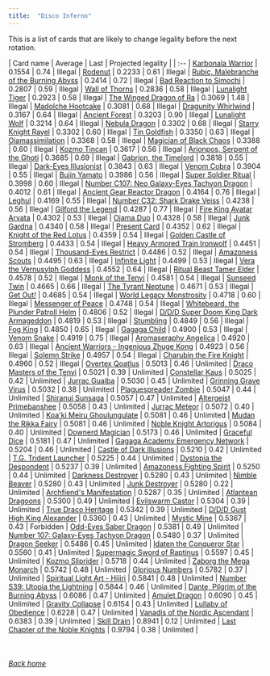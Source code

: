 ```yaml
---
title:  "Disco Inferno"
---
```


This is a list of cards that are likely to change legality before the next rotation.

| Card name | Average | Last | Projected legality |
| :-- |
[Karbonala Warrior](https://db.ygoprodeck.com/card/?search=Karbonala%20Warrior) | 0.1554 | 0.74 | Illegal |
[Rodenut](https://db.ygoprodeck.com/card/?search=Rodenut) | 0.2233 | 0.61 | Illegal |
[Rubic, Malebranche of the Burning Abyss](https://db.ygoprodeck.com/card/?search=Rubic,%20Malebranche%20of%20the%20Burning%20Abyss) | 0.2414 | 0.72 | Illegal |
[Bad Reaction to Simochi](https://db.ygoprodeck.com/card/?search=Bad%20Reaction%20to%20Simochi) | 0.2807 | 0.59 | Illegal |
[Wall of Thorns](https://db.ygoprodeck.com/card/?search=Wall%20of%20Thorns) | 0.2836 | 0.58 | Illegal |
[Lunalight Tiger](https://db.ygoprodeck.com/card/?search=Lunalight%20Tiger) | 0.2923 | 0.58 | Illegal |
[The Winged Dragon of Ra](https://db.ygoprodeck.com/card/?search=The%20Winged%20Dragon%20of%20Ra) | 0.3069 | 1.48 | Illegal |
[Madolche Hootcake](https://db.ygoprodeck.com/card/?search=Madolche%20Hootcake) | 0.3081 | 0.68 | Illegal |
[Dragunity Whirlwind](https://db.ygoprodeck.com/card/?search=Dragunity%20Whirlwind) | 0.3167 | 0.64 | Illegal |
[Ancient Forest](https://db.ygoprodeck.com/card/?search=Ancient%20Forest) | 0.3203 | 0.90 | Illegal |
[Lunalight Wolf](https://db.ygoprodeck.com/card/?search=Lunalight%20Wolf) | 0.3214 | 0.64 | Illegal |
[Nebula Dragon](https://db.ygoprodeck.com/card/?search=Nebula%20Dragon) | 0.3302 | 0.68 | Illegal |
[Starry Knight Rayel](https://db.ygoprodeck.com/card/?search=Starry%20Knight%20Rayel) | 0.3302 | 0.60 | Illegal |
[Tin Goldfish](https://db.ygoprodeck.com/card/?search=Tin%20Goldfish) | 0.3350 | 0.63 | Illegal |
[Ojamassimilation](https://db.ygoprodeck.com/card/?search=Ojamassimilation) | 0.3368 | 0.58 | Illegal |
[Magician of Black Chaos](https://db.ygoprodeck.com/card/?search=Magician%20of%20Black%20Chaos) | 0.3388 | 0.60 | Illegal |
[Kozmo Tincan](https://db.ygoprodeck.com/card/?search=Kozmo%20Tincan) | 0.3617 | 0.56 | Illegal |
[Arionpos, Serpent of the Ghoti](https://db.ygoprodeck.com/card/?search=Arionpos,%20Serpent%20of%20the%20Ghoti) | 0.3685 | 0.69 | Illegal |
[Gabrion, the Timelord](https://db.ygoprodeck.com/card/?search=Gabrion,%20the%20Timelord) | 0.3818 | 0.55 | Illegal |
[Dark-Eyes Illusionist](https://db.ygoprodeck.com/card/?search=Dark-Eyes%20Illusionist) | 0.3843 | 0.63 | Illegal |
[Venom Cobra](https://db.ygoprodeck.com/card/?search=Venom%20Cobra) | 0.3904 | 0.55 | Illegal |
[Bujin Yamato](https://db.ygoprodeck.com/card/?search=Bujin%20Yamato) | 0.3986 | 0.56 | Illegal |
[Super Soldier Ritual](https://db.ygoprodeck.com/card/?search=Super%20Soldier%20Ritual) | 0.3998 | 0.60 | Illegal |
[Number C107: Neo Galaxy-Eyes Tachyon Dragon](https://db.ygoprodeck.com/card/?search=Number%20C107:%20Neo%20Galaxy-Eyes%20Tachyon%20Dragon) | 0.4012 | 0.61 | Illegal |
[Ancient Gear Reactor Dragon](https://db.ygoprodeck.com/card/?search=Ancient%20Gear%20Reactor%20Dragon) | 0.4164 | 0.76 | Illegal |
[Leghul](https://db.ygoprodeck.com/card/?search=Leghul) | 0.4169 | 0.55 | Illegal |
[Number C32: Shark Drake Veiss](https://db.ygoprodeck.com/card/?search=Number%20C32:%20Shark%20Drake%20Veiss) | 0.4238 | 0.56 | Illegal |
[Gilford the Legend](https://db.ygoprodeck.com/card/?search=Gilford%20the%20Legend) | 0.4287 | 0.77 | Illegal |
[Fire King Avatar Arvata](https://db.ygoprodeck.com/card/?search=Fire%20King%20Avatar%20Arvata) | 0.4302 | 0.53 | Illegal |
[Ojama Duo](https://db.ygoprodeck.com/card/?search=Ojama%20Duo) | 0.4328 | 0.58 | Illegal |
[Junk Gardna](https://db.ygoprodeck.com/card/?search=Junk%20Gardna) | 0.4340 | 0.58 | Illegal |
[Present Card](https://db.ygoprodeck.com/card/?search=Present%20Card) | 0.4352 | 0.62 | Illegal |
[Knight of the Red Lotus](https://db.ygoprodeck.com/card/?search=Knight%20of%20the%20Red%20Lotus) | 0.4359 | 0.54 | Illegal |
[Golden Castle of Stromberg](https://db.ygoprodeck.com/card/?search=Golden%20Castle%20of%20Stromberg) | 0.4433 | 0.54 | Illegal |
[Heavy Armored Train Ironwolf](https://db.ygoprodeck.com/card/?search=Heavy%20Armored%20Train%20Ironwolf) | 0.4451 | 0.54 | Illegal |
[Thousand-Eyes Restrict](https://db.ygoprodeck.com/card/?search=Thousand-Eyes%20Restrict) | 0.4486 | 0.52 | Illegal |
[Amazoness Scouts](https://db.ygoprodeck.com/card/?search=Amazoness%20Scouts) | 0.4495 | 0.63 | Illegal |
[Infinite Light](https://db.ygoprodeck.com/card/?search=Infinite%20Light) | 0.4499 | 0.53 | Illegal |
[Vera the Vernusylph Goddess](https://db.ygoprodeck.com/card/?search=Vera%20the%20Vernusylph%20Goddess) | 0.4552 | 0.64 | Illegal |
[Ritual Beast Tamer Elder](https://db.ygoprodeck.com/card/?search=Ritual%20Beast%20Tamer%20Elder) | 0.4578 | 0.52 | Illegal |
[Monk of the Tenyi](https://db.ygoprodeck.com/card/?search=Monk%20of%20the%20Tenyi) | 0.4581 | 0.54 | Illegal |
[Sunseed Twin](https://db.ygoprodeck.com/card/?search=Sunseed%20Twin) | 0.4665 | 0.66 | Illegal |
[The Tyrant Neptune](https://db.ygoprodeck.com/card/?search=The%20Tyrant%20Neptune) | 0.4671 | 0.53 | Illegal |
[Get Out!](https://db.ygoprodeck.com/card/?search=Get%20Out!) | 0.4685 | 0.54 | Illegal |
[World Legacy Monstrosity](https://db.ygoprodeck.com/card/?search=World%20Legacy%20Monstrosity) | 0.4718 | 0.60 | Illegal |
[Messenger of Peace](https://db.ygoprodeck.com/card/?search=Messenger%20of%20Peace) | 0.4748 | 0.54 | Illegal |
[Whitebeard, the Plunder Patroll Helm](https://db.ygoprodeck.com/card/?search=Whitebeard,%20the%20Plunder%20Patroll%20Helm) | 0.4806 | 0.52 | Illegal |
[D/D/D Super Doom King Dark Armageddon](https://db.ygoprodeck.com/card/?search=D/D/D%20Super%20Doom%20King%20Dark%20Armageddon) | 0.4819 | 0.53 | Illegal |
[Stumbling](https://db.ygoprodeck.com/card/?search=Stumbling) | 0.4849 | 0.56 | Illegal |
[Fog King](https://db.ygoprodeck.com/card/?search=Fog%20King) | 0.4850 | 0.65 | Illegal |
[Gagaga Child](https://db.ygoprodeck.com/card/?search=Gagaga%20Child) | 0.4900 | 0.53 | Illegal |
[Venom Snake](https://db.ygoprodeck.com/card/?search=Venom%20Snake) | 0.4919 | 0.75 | Illegal |
[Aromaseraphy Angelica](https://db.ygoprodeck.com/card/?search=Aromaseraphy%20Angelica) | 0.4920 | 0.63 | Illegal |
[Ancient Warriors - Ingenious Zhuge Kong](https://db.ygoprodeck.com/card/?search=Ancient%20Warriors%20-%20Ingenious%20Zhuge%20Kong) | 0.4923 | 0.56 | Illegal |
[Solemn Strike](https://db.ygoprodeck.com/card/?search=Solemn%20Strike) | 0.4957 | 0.54 | Illegal |
[Charubin the Fire Knight](https://db.ygoprodeck.com/card/?search=Charubin%20the%20Fire%20Knight) | 0.4960 | 0.52 | Illegal |
[Overtex Qoatlus](https://db.ygoprodeck.com/card/?search=Overtex%20Qoatlus) | 0.5013 | 0.46 | Unlimited |
[Draco Masters of the Tenyi](https://db.ygoprodeck.com/card/?search=Draco%20Masters%20of%20the%20Tenyi) | 0.5021 | 0.39 | Unlimited |
[Constellar Kaus](https://db.ygoprodeck.com/card/?search=Constellar%20Kaus) | 0.5025 | 0.42 | Unlimited |
[Jurrac Guaiba](https://db.ygoprodeck.com/card/?search=Jurrac%20Guaiba) | 0.5030 | 0.45 | Unlimited |
[Grinning Grave Virus](https://db.ygoprodeck.com/card/?search=Grinning%20Grave%20Virus) | 0.5032 | 0.38 | Unlimited |
[Plaguespreader Zombie](https://db.ygoprodeck.com/card/?search=Plaguespreader%20Zombie) | 0.5047 | 0.44 | Unlimited |
[Shiranui Sunsaga](https://db.ygoprodeck.com/card/?search=Shiranui%20Sunsaga) | 0.5057 | 0.47 | Unlimited |
[Altergeist Primebanshee](https://db.ygoprodeck.com/card/?search=Altergeist%20Primebanshee) | 0.5058 | 0.43 | Unlimited |
[Jurrac Meteor](https://db.ygoprodeck.com/card/?search=Jurrac%20Meteor) | 0.5072 | 0.40 | Unlimited |
[Koa'ki Meiru Ghoulungulate](https://db.ygoprodeck.com/card/?search=Koa'ki%20Meiru%20Ghoulungulate) | 0.5081 | 0.46 | Unlimited |
[Mudan the Rikka Fairy](https://db.ygoprodeck.com/card/?search=Mudan%20the%20Rikka%20Fairy) | 0.5081 | 0.46 | Unlimited |
[Noble Knight Artorigus](https://db.ygoprodeck.com/card/?search=Noble%20Knight%20Artorigus) | 0.5084 | 0.40 | Unlimited |
[Downerd Magician](https://db.ygoprodeck.com/card/?search=Downerd%20Magician) | 0.5173 | 0.46 | Unlimited |
[Graceful Dice](https://db.ygoprodeck.com/card/?search=Graceful%20Dice) | 0.5181 | 0.47 | Unlimited |
[Gagaga Academy Emergency Network](https://db.ygoprodeck.com/card/?search=Gagaga%20Academy%20Emergency%20Network) | 0.5204 | 0.46 | Unlimited |
[Castle of Dark Illusions](https://db.ygoprodeck.com/card/?search=Castle%20of%20Dark%20Illusions) | 0.5210 | 0.42 | Unlimited |
[T.G. Trident Launcher](https://db.ygoprodeck.com/card/?search=T.G.%20Trident%20Launcher) | 0.5225 | 0.44 | Unlimited |
[Dystopia the Despondent](https://db.ygoprodeck.com/card/?search=Dystopia%20the%20Despondent) | 0.5237 | 0.39 | Unlimited |
[Amazoness Fighting Spirit](https://db.ygoprodeck.com/card/?search=Amazoness%20Fighting%20Spirit) | 0.5250 | 0.44 | Unlimited |
[Darkness Destroyer](https://db.ygoprodeck.com/card/?search=Darkness%20Destroyer) | 0.5280 | 0.43 | Unlimited |
[Nimble Beaver](https://db.ygoprodeck.com/card/?search=Nimble%20Beaver) | 0.5280 | 0.43 | Unlimited |
[Junk Destroyer](https://db.ygoprodeck.com/card/?search=Junk%20Destroyer) | 0.5280 | 0.22 | Unlimited |
[Archfiend's Manifestation](https://db.ygoprodeck.com/card/?search=Archfiend's%20Manifestation) | 0.5287 | 0.35 | Unlimited |
[Atlantean Dragoons](https://db.ygoprodeck.com/card/?search=Atlantean%20Dragoons) | 0.5300 | 0.49 | Unlimited |
[Evilswarm Castor](https://db.ygoprodeck.com/card/?search=Evilswarm%20Castor) | 0.5304 | 0.39 | Unlimited |
[True Draco Heritage](https://db.ygoprodeck.com/card/?search=True%20Draco%20Heritage) | 0.5342 | 0.39 | Unlimited |
[D/D/D Gust High King Alexander](https://db.ygoprodeck.com/card/?search=D/D/D%20Gust%20High%20King%20Alexander) | 0.5360 | 0.43 | Unlimited |
[Mystic Mine](https://db.ygoprodeck.com/card/?search=Mystic%20Mine) | 0.5367 | 0.43 | Forbidden |
[Odd-Eyes Saber Dragon](https://db.ygoprodeck.com/card/?search=Odd-Eyes%20Saber%20Dragon) | 0.5381 | 0.49 | Unlimited |
[Number 107: Galaxy-Eyes Tachyon Dragon](https://db.ygoprodeck.com/card/?search=Number%20107:%20Galaxy-Eyes%20Tachyon%20Dragon) | 0.5480 | 0.37 | Unlimited |
[Dragon Seeker](https://db.ygoprodeck.com/card/?search=Dragon%20Seeker) | 0.5486 | 0.45 | Unlimited |
[Idaten the Conqueror Star](https://db.ygoprodeck.com/card/?search=Idaten%20the%20Conqueror%20Star) | 0.5560 | 0.41 | Unlimited |
[Supermagic Sword of Raptinus](https://db.ygoprodeck.com/card/?search=Supermagic%20Sword%20of%20Raptinus) | 0.5597 | 0.45 | Unlimited |
[Kozmo Sliprider](https://db.ygoprodeck.com/card/?search=Kozmo%20Sliprider) | 0.5718 | 0.44 | Unlimited |
[Zaborg the Mega Monarch](https://db.ygoprodeck.com/card/?search=Zaborg%20the%20Mega%20Monarch) | 0.5742 | 0.48 | Unlimited |
[Glorious Numbers](https://db.ygoprodeck.com/card/?search=Glorious%20Numbers) | 0.5782 | 0.37 | Unlimited |
[Spiritual Light Art - Hijiri](https://db.ygoprodeck.com/card/?search=Spiritual%20Light%20Art%20-%20Hijiri) | 0.5841 | 0.48 | Unlimited |
[Number S39: Utopia the Lightning](https://db.ygoprodeck.com/card/?search=Number%20S39:%20Utopia%20the%20Lightning) | 0.5844 | 0.46 | Unlimited |
[Dante, Pilgrim of the Burning Abyss](https://db.ygoprodeck.com/card/?search=Dante,%20Pilgrim%20of%20the%20Burning%20Abyss) | 0.6086 | 0.47 | Unlimited |
[Amulet Dragon](https://db.ygoprodeck.com/card/?search=Amulet%20Dragon) | 0.6090 | 0.45 | Unlimited |
[Gravity Collapse](https://db.ygoprodeck.com/card/?search=Gravity%20Collapse) | 0.6154 | 0.43 | Unlimited |
[Lullaby of Obedience](https://db.ygoprodeck.com/card/?search=Lullaby%20of%20Obedience) | 0.6228 | 0.47 | Unlimited |
[Vanadis of the Nordic Ascendant](https://db.ygoprodeck.com/card/?search=Vanadis%20of%20the%20Nordic%20Ascendant) | 0.6383 | 0.39 | Unlimited |
[Skill Drain](https://db.ygoprodeck.com/card/?search=Skill%20Drain) | 0.8941 | 0.12 | Unlimited |
[Last Chapter of the Noble Knights](https://db.ygoprodeck.com/card/?search=Last%20Chapter%20of%20the%20Noble%20Knights) | 0.9794 | 0.38 | Unlimited |

<br>

###### [Back home](index)